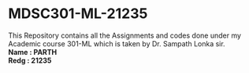 # MDSC301-ML-21235
This Repository contains all the Assignments and codes done under my Academic course 301-ML which is taken by Dr. Sampath Lonka sir.  
__Name : PARTH__  
__Redg : 21235__
